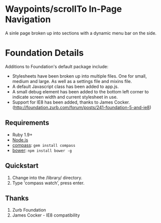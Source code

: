 # Waypoints/scrollTo In-Page Navigation

A sinle page broken up into sections with a dynamic menu bar on the side.

# Foundation Details

Additions to Foundation's default package include:

* Stylesheets have been broken up into multiple files. One for small, medium and large. As well as a settings file and mixins file.
* A default Javascript class has been added to app.js.
* A small debug element has been added to the bottom left corner to indicate screen width and current stylesheet in use.
* Support for IE8 has been added, thanks to James Cocker. (http://foundation.zurb.com/forum/posts/241-foundation-5-and-ie8)

## Requirements

  * Ruby 1.9+
  * [Node.js](http://nodejs.org)
  * [compass](http://compass-style.org/): `gem install compass`
  * [bower](http://bower.io): `npm install bower -g`

## Quickstart

1. Change into the /library/ directory.
2. Type 'compass watch', press enter.

## Thanks

1. Zurb Foundation
2. James Cocker - IE8 compatibility



